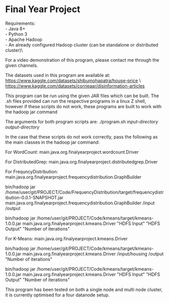 # Final Year Project

Requirements:\
    - Java 8+\
    - Python 3\
    - Apache Hadoop\
    - An already configured Hadoop cluster (can be standalone or distributed cluster)\

For a video demonstration of this program, please contact me through the given channels.

The datasets used in this program are available at:\
    https://www.kaggle.com/datasets/shibumohapatra/house-price \ 
    https://www.kaggle.com/datasets/corrieaar/disinformation-articles
    
This program can be run using the given JAR files which can be built. The .sh files provided can run the respective
 programs in a linux Z shell, however if these scripts do not work, these programs are built to work with the 
 hadoop jar command

The arguments for both program scripts are:
./program.sh  *input-directory* *output-directory*

In the case that these scripts do not work correctly, pass the following as the main classes in the hadoop jar
command:

For WordCount:
main.java.org.finalyearproject.wordcount.Driver

For DistributedGrep:
main.java.org.finalyearproject.distributedgrep.Driver

For FrequncyDistribution:
main.java.org.finalyearproject.frequencydistribution.GraphBuilder

bin/hadoop jar /home/user/git/PROJECT/Code/FrequencyDistribution/target/frequencydistribution-0.0.1-SNAPSHOT.jar main.java.org.finalyearproject.frequencydistribution.GraphBuilder /input /output

bin/hadoop jar /home/user/git/PROJECT/Code/kmeans/target/kmeans-1.0.0.jar main.java.org.finalyearproject.kmeans.Driver "HDFS Input" "HDFS Output" "Number of iterations"

For K-Means:
main.java.org.finalyearproject.kmeans.Driver

bin/hadoop jar /home/user/git/PROJECT/Code/kmeans/target/kmeans-1.0.0.jar main.java.org.finalyearproject.kmeans.Driver /input/housing /output "Number of iterations"

bin/hadoop jar /home/user/git/PROJECT/Code/kmeans/target/kmeans-1.0.0.jar main.java.org.finalyearproject.kmeans.Driver "HDFS Input" "HDFS Output" "Number of iterations"

This program has been tested on both a single node and multi node cluster, it is currently optimised for a four
datanode setup.

